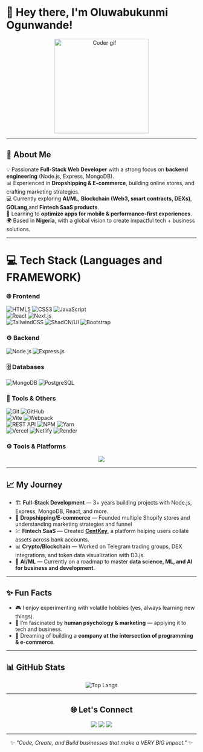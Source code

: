 # 👋 Hey there, I'm Oluwabukunmi Ogunwande!  

<div align="center">
  <img src="https://media.giphy.com/media/26n6WywJyh39n1pBu/giphy.gif" width="250" alt="Coder gif"/>
</div>

---

## 🚀 About Me  

💡 Passionate **Full-Stack Web Developer** with a strong focus on **backend engineering** (Node.js, Express, MongoDB).  
📊 Experienced in **Dropshipping & E-commerce**, building online stores, and crafting marketing strategies.  
💻 Currently exploring **AI/ML**, **Blockchain (Web3, smart contracts, DEXs)**, **GOLang**,and **Fintech SaaS products**.  
📱 Learning to **optimize apps for mobile & performance-first experiences**.  
🌍 Based in **Nigeria**, with a global vision to create impactful tech + business solutions.  

---

# 💻 Tech Stack (Languages and FRAMEWORK)

### 🌐 Frontend  
![HTML5](https://img.shields.io/badge/HTML5-E34F26?style=for-the-badge&logo=html5&logoColor=white) 
![CSS3](https://img.shields.io/badge/CSS3-1572B6?style=for-the-badge&logo=css3&logoColor=white) 
![JavaScript](https://img.shields.io/badge/JavaScript-F7DF1E?style=for-the-badge&logo=javascript&logoColor=black)  
![React](https://img.shields.io/badge/React-20232A?style=for-the-badge&logo=react&logoColor=61DAFB) 
![Next.js](https://img.shields.io/badge/Next.js-000000?style=for-the-badge&logo=nextdotjs&logoColor=white)  
![TailwindCSS](https://img.shields.io/badge/TailwindCSS-06B6D4?style=for-the-badge&logo=tailwindcss&logoColor=white) 
![ShadCN/UI](https://img.shields.io/badge/ShadCN%2FUI-000000?style=for-the-badge&logo=shadcn&logoColor=white) 
![Bootstrap](https://img.shields.io/badge/Bootstrap-7952B3?style=for-the-badge&logo=bootstrap&logoColor=white)  

### ⚙️ Backend  
![Node.js](https://img.shields.io/badge/Node.js-339933?style=for-the-badge&logo=node.js&logoColor=white) 
![Express.js](https://img.shields.io/badge/Express.js-000000?style=for-the-badge&logo=express&logoColor=white)  

### 🗄️ Databases  
![MongoDB](https://img.shields.io/badge/MongoDB-4EA94B?style=for-the-badge&logo=mongodb&logoColor=white) 
![PostgreSQL](https://img.shields.io/badge/PostgreSQL-316192?style=for-the-badge&logo=postgresql&logoColor=white)  

### 🚀 Tools & Others  
![Git](https://img.shields.io/badge/Git-F05032?style=for-the-badge&logo=git&logoColor=white) 
![GitHub](https://img.shields.io/badge/GitHub-181717?style=for-the-badge&logo=github&logoColor=white)  
![Vite](https://img.shields.io/badge/Vite-B73BFE?style=for-the-badge&logo=vite&logoColor=FFD62E) 
![Webpack](https://img.shields.io/badge/Webpack-8DD6F9?style=for-the-badge&logo=webpack&logoColor=black)  
![REST API](https://img.shields.io/badge/REST-02569B?style=for-the-badge&logo=rest&logoColor=white) 
![NPM](https://img.shields.io/badge/NPM-CB3837?style=for-the-badge&logo=npm&logoColor=white) 
![Yarn](https://img.shields.io/badge/Yarn-2C8EBB?style=for-the-badge&logo=yarn&logoColor=white)  
![Vercel](https://img.shields.io/badge/Vercel-000000?style=for-the-badge&logo=vercel&logoColor=white) 
![Netlify](https://img.shields.io/badge/Netlify-00C7B7?style=for-the-badge&logo=netlify&logoColor=white) 
![Render](https://img.shields.io/badge/Render-46E3B7?style=for-the-badge&logo=render&logoColor=black)  




### ⚙️ Tools & Platforms  
<p align="center">
  <img src="https://skillicons.dev/icons?i=git,github,vscode,vercel,netlify,docker,vite,figma" />
</p>

---

## 📈 My Journey  

- 🏗 **Full-Stack Development** — 3+ years building projects with Node.js, Express, MongoDB, React, and more.  
- 🛒 **Dropshipping/E-commerce** — Founded multiple Shopify stores and understanding marketing strategies and funnel
- 💹 **Fintech SaaS** — Created **[CentKey](https://centkey.com/)**, a platform helping users collate assets across bank accounts.  
- 📊 **Crypto/Blockchain** — Worked on Telegram trading groups, DEX integrations, and token data visualization with D3.js.  
- 🤖 **AI/ML** — Currently on a roadmap to master **data science, ML, and AI for business and development**.  

---

## ✨ Fun Facts  

- 🎮 I enjoy experimenting with volatile hobbies (yes, always learning new things).  
- 🧠 I’m fascinated by **human psychology & marketing** — applying it to tech and business.  
- 🌌 Dreaming of building a **company at the intersection of programming & e-commerce**.  

---

## 📊 GitHub Stats  

<div align="center">
  
![Top Langs](https://github-readme-stats.vercel.app/api/top-langs/?username=OgunwandeBukunmi&layout=compact&theme=radical)  

---

## 🌐 Let's Connect  

<p align="center">
  <a href="[https://www.linkedin.com/in/your-linkedin](https://www.linkedin.com/in/ogunwande-oluwabukunmi-77075b27a?utm_source=share&utm_campaign=share_via&utm_content=profile&utm_medium=ios_app)" target="_blank"><img src="https://skillicons.dev/icons?i=linkedin" /></a>
  <a href="[https://twitter.com/your-twitter](https://x.com/redwayne1000?s=21)" target="_blank"><img src="https://skillicons.dev/icons?i=twitter" /></a>
  <a href="https://github.com/OgunwandeBukunmi" target="_blank"><img src="https://skillicons.dev/icons?i=github" /></a>
</p>

---

✨ *"Code, Create, and Build businesses that make a VERY BIG impact."* ✨  
